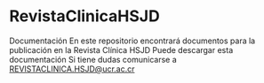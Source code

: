 # RevistaClinicaHSJD
Documentación
En este repositorio encontrará documentos para la publicación en la Revista Clínica HSJD
Puede descargar esta documentación 
Si tiene dudas comunicarse a REVISTACLINICA.HSJD@ucr.ac.cr

